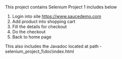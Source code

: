 This project contains Selenium Project 1 includes below 

1)	Login into site https://www.saucedemo.com
2)	Add product into shopping cart 
3)	Fill the details for checkout 
4)	Do the checkout
5)	Back to home page
   
This also includes the Javadoc located at path -  selenium_project_1\doc\index.html



